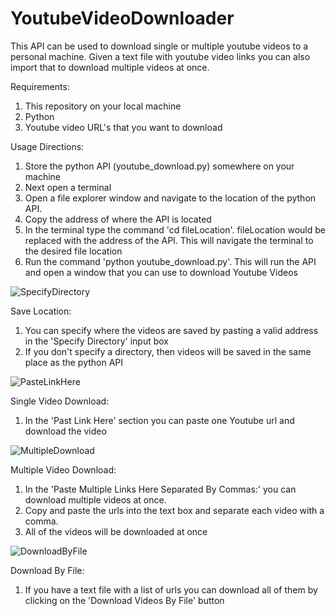 # YoutubeVideoDownloader
This API can be used to download single or multiple youtube videos to a personal machine. Given a text file with youtube video links you can also import that to download multiple videos at once.

Requirements:
1. This repository on your local machine
2. Python
3. Youtube video URL's that you want to download

Usage Directions:
1. Store the python API (youtube_download.py) somewhere on your machine
2. Next open a terminal
3. Open a file explorer window and navigate to the location of the python API.
4. Copy the address of where the API is located
5. In the terminal type the command 'cd fileLocation'. fileLocation would be replaced with the address of the API. This will navigate the terminal to the desired file location
6. Run the command 'python youtube_download.py'. This will run the API and open a window that you can use to download Youtube Videos

![SpecifyDirectory](https://user-images.githubusercontent.com/73352109/117714824-7c6a6600-b1a5-11eb-8a87-f0e7950ad7e6.PNG)

Save Location:
1. You can specify where the videos are saved by pasting a valid address in the 'Specify Directory' input box
2. If you don't specify a directory, then videos will be saved in the same place as the python API

![PasteLinkHere](https://user-images.githubusercontent.com/73352109/117714858-85f3ce00-b1a5-11eb-8836-bd275650d484.PNG)

Single Video Download:
1. In the 'Past Link Here' section you can paste one Youtube url and download the video

![MultipleDownload](https://user-images.githubusercontent.com/73352109/117714870-8b511880-b1a5-11eb-990c-9988d90dd08c.PNG)

Multiple Video Download:
1. In the 'Paste Multiple Links Here Separated By Commas:' you can download multiple videos at once. 
2. Copy and paste the urls into the text box and separate each video with a comma.
3. All of the videos will be downloaded at once

![DownloadByFile](https://user-images.githubusercontent.com/73352109/117714968-a91e7d80-b1a5-11eb-8602-818216a29415.PNG)

Download By File:
1. If you have a text file with a list of urls you can download all of them by clicking on the 'Download Videos By File' button
